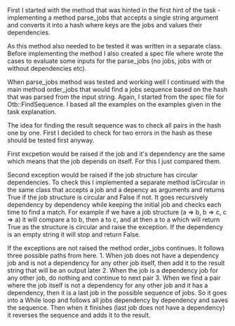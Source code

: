 

First I started with the method that was hinted in the first hint of the task - implementing a method parse_jobs that accepts a single string argument and converts it into a hash where keys are the jobs and values their dependencies.

As this method also needed to be tested it was written in a separate class. Before implementing the method I also created a spec file where wrote the cases to evaluate some inputs for the parse_jobs (no jobs, jobs with or without dependencies etc).

When parse_jobs method was tested and working well I continued with the main method order_jobs that would find a jobs sequence based on the hash that was parsed from the input string. Again, I started from the spec file for Otb::FindSequence. I based all the examples on the examples given in the task explanation.

The idea for finding the result sequence was to check all pairs in the hash one by one. First I decided to check for two errors in the hash as these should be tested first anyway. 

First excpetion would be raised if the job and it's dependency are the same which means that the job depends on itself. For this I just compared them.

Second exception would be raised if the job structure has circular dependencies. To check this I implemented a separate method isCircular in the same class that accepts a job and a depency as arguments and returns True if the job structure is circular and False if not. It goes recursively dependency by dependency while keeping the initial job and checks each time to find a match. For example if we have a job structure (a => b, b => c, c => a) it will compare a to b, then a to c, and at then a to a which will return True as the structure is circular and raise the exception. If the dependency is an empty string it will stop and return False.

If the exceptions are not raised the method order_jobs continues. It follows three possible paths from here. 
	1. When job does not have a dependency job and is not a dependency for any other job itself, then add it to the result string that will be an output later
	2. When the job is a dependency job for any other job, do nothing and continue to next pair
	3. When we find a pair where the job itself is not a dependency for any other job and it has a dependency, then it is a last job in the possible sequence of jobs. So it goes into a While loop and follows all jobs dependency by dependency and saves the sequence. Then when it finishes (last job does not have a dependency) it reverses the sequence and adds it to the result.
